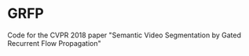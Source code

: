 # GRFP
Code for the CVPR 2018 paper "Semantic Video Segmentation by Gated Recurrent Flow Propagation"
